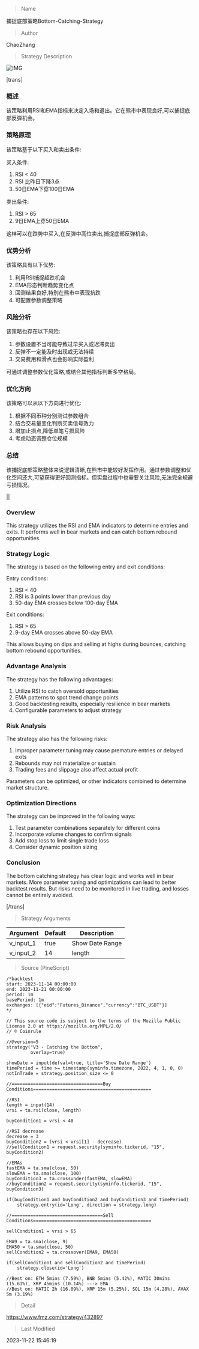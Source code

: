 
> Name

捕捉底部策略Bottom-Catching-Strategy

> Author

ChaoZhang

> Strategy Description

![IMG](https://www.fmz.com/upload/asset/146989f202a618da986.png)

[trans]

### 概述

该策略利用RSI和EMA指标来决定入场和退出。它在熊市中表现良好,可以捕捉底部反弹机会。

### 策略原理

该策略基于以下买入和卖出条件:

买入条件:
1. RSI < 40
2. RSI 比昨日下降3点 
3. 50日EMA下穿100日EMA

卖出条件:  
1. RSI > 65
2. 9日EMA上穿50日EMA

这样可以在跌势中买入,在反弹中高位卖出,捕捉底部反弹机会。

### 优势分析  

该策略具有以下优势:

1. 利用RSI捕捉超跌机会
2. EMA形态判断趋势变化点
3. 回测结果良好,特别在熊市中表现抗跌  
4. 可配置参数调整策略

### 风险分析

该策略也存在以下风险:  

1. 参数设置不当可能导致过早买入或迟滞卖出  
2. 反弹不一定能及时出现或无法持续  
3. 交易费用和滑点也会影响实际盈利

可通过调整参数优化策略,或结合其他指标判断多空格局。

### 优化方向  

该策略可以从以下方向进行优化:

1. 根据不同币种分别测试参数组合
2. 结合交易量变化判断买卖信号效力  
3. 增加止损点,降低单笔亏损风险
4. 考虑动态调整仓位规模

### 总结

该捕捉底部策略整体来说逻辑清晰,在熊市中能较好发挥作用。通过参数调整和优化空间还大,可望获得更好回测指标。但实盘过程中也需要关注风险,无法完全规避亏损情况。

||

### Overview

This strategy utilizes the RSI and EMA indicators to determine entries and exits. It performs well in bear markets and can catch bottom rebound opportunities.

### Strategy Logic  

The strategy is based on the following entry and exit conditions:


Entry conditions:
1. RSI < 40  
2. RSI is 3 points lower than previous day
3. 50-day EMA crosses below 100-day EMA

Exit conditions: 
1. RSI > 65
2. 9-day EMA crosses above 50-day EMA

This allows buying on dips and selling at highs during bounces, catching bottom rebound opportunities.

### Advantage Analysis

The strategy has the following advantages:

1. Utilize RSI to catch oversold opportunities  
2. EMA patterns to spot trend change points
3. Good backtesting results, especially resilience in bear markets
4. Configurable parameters to adjust strategy  

### Risk Analysis  

The strategy also has the following risks:

1. Improper parameter tuning may cause premature entries or delayed exits
2. Rebounds may not materialize or sustain
3. Trading fees and slippage also affect actual profit  

Parameters can be optimized, or other indicators combined to determine market structure.

### Optimization Directions

The strategy can be improved in the following ways:

1. Test parameter combinations separately for different coins  
2. Incorporate volume changes to confirm signals
3. Add stop loss to limit single trade loss 
4. Consider dynamic position sizing  

### Conclusion

The bottom catching strategy has clear logic and works well in bear markets. More parameter tuning and optimizations can lead to better backtest results. But risks need to be monitored in live trading, and losses cannot be entirely avoided.

[/trans]

> Strategy Arguments



|Argument|Default|Description|
|----|----|----|
|v_input_1|true|Show Date Range|
|v_input_2|14|length|


> Source (PineScript)

``` pinescript
/*backtest
start: 2023-11-14 00:00:00
end: 2023-11-21 00:00:00
period: 1m
basePeriod: 1m
exchanges: [{"eid":"Futures_Binance","currency":"BTC_USDT"}]
*/

// This source code is subject to the terms of the Mozilla Public License 2.0 at https://mozilla.org/MPL/2.0/
// © Coinrule

//@version=5
strategy("V3 - Catching the Bottom",
         overlay=true)

showDate = input(defval=true, title='Show Date Range')
timePeriod = time >= timestamp(syminfo.timezone, 2022, 4, 1, 0, 0)
notInTrade = strategy.position_size <= 0

//==================================Buy Conditions============================================

//RSI
length = input(14)
vrsi = ta.rsi(close, length)

buyCondition1 = vrsi < 40

//RSI decrease
decrease = 3
buyCondition2 = (vrsi < vrsi[1] - decrease)
//sellCondition1 = request.security(syminfo.tickerid, "15", buyCondition2)

//EMAs 
fastEMA = ta.sma(close, 50)
slowEMA = ta.sma(close, 100)
buyCondition3 = ta.crossunder(fastEMA, slowEMA)
//buyCondition2 = request.security(syminfo.tickerid, "15", buyCondition3)

if(buyCondition1 and buyCondition2 and buyCondition3 and timePeriod)
    strategy.entry(id='Long', direction = strategy.long)

//==================================Sell Conditions============================================

sellCondition1 = vrsi > 65

EMA9 = ta.sma(close, 9)
EMA50 = ta.sma(close, 50)
sellCondition2 = ta.crossover(EMA9, EMA50)

if(sellCondition1 and sellCondition2 and timePeriod)
    strategy.close(id='Long')

//Best on: ETH 5mins (7.59%), BNB 5mins (5.42%), MATIC 30mins (15.61%), XRP 45mins (10.14%) ---> EMA
//Best on: MATIC 2h (16.09%), XRP 15m (5.25%), SOL 15m (4.28%), AVAX 5m (3.19%)

```

> Detail

https://www.fmz.com/strategy/432897

> Last Modified

2023-11-22 15:46:19
